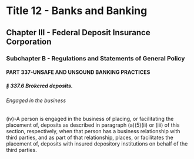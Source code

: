 
# Title 12 - Banks and Banking
## Chapter III - Federal Deposit Insurance Corporation
### Subchapter B - Regulations and Statements of General Policy
#### PART 337-UNSAFE AND UNSOUND BANKING PRACTICES
##### § 337.6 Brokered deposits.
###### Engaged in the business

(iv)-A person is engaged in the business of placing, or facilitating the placement of, deposits as described in paragraph (a)(5)(ii) or (iii) of this section, respectively, when that person has a business relationship with third parties, and as part of that relationship, places, or facilitates the placement of, deposits with insured depository institutions on behalf of the third parties.
